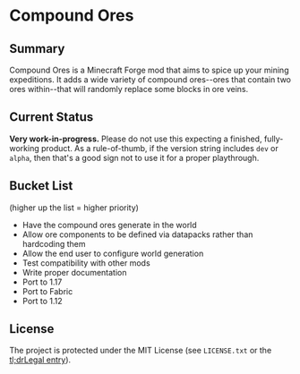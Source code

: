 # Compound Ores

## Summary

Compound Ores is a Minecraft Forge mod that aims to spice up your mining expeditions. It adds a wide variety of compound
ores--ores that contain two ores within--that will randomly replace some blocks in ore veins.

## Current Status

**Very work-in-progress.** Please do not use this expecting a finished, fully-working product. As a rule-of-thumb, if
the version string includes `dev` or `alpha`, then that's a good sign not to use it for a proper playthrough.

## Bucket List

(higher up the list = higher priority)

* Have the compound ores generate in the world
* Allow ore components to be defined via datapacks rather than hardcoding them
* Allow the end user to configure world generation
* Test compatibility with other mods
* Write proper documentation
* Port to 1.17
* Port to Fabric
* Port to 1.12

## License

The project is protected under the MIT License (see `LICENSE.txt` or the
[tl;drLegal entry](https://tldrlegal.com/license/mit-license)).
